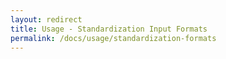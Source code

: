 ```yaml
---
layout: redirect
title: Usage - Standardization Input Formats
permalink: /docs/usage/standardization-formats
---
```

